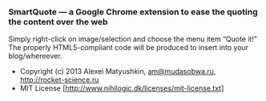 ### SmartQuote — a Google Chrome extension to ease the quoting the content over the web

Simply right-click on image/selection and choose the menu item “Quote it!” The properly HTML5-compliant code will be produced to insert into your blog/whereever.

* Copyright (c) 2013 Alexei Matyushkin, am@mudasobwa.ru, http://rocket-science.ru
* MIT License [http://www.nihilogic.dk/licenses/mit-license.txt]

